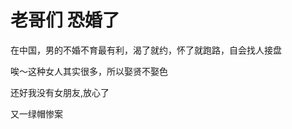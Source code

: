 # 老哥们 恐婚了


在中国，男的不婚不育最有利，渴了就约，怀了就跑路，自会找人接盘

唉～这种女人其实很多，所以娶贤不娶色

还好我没有女朋友,放心了<img src="static/image/smiley/yct/002.gif" smilieid="30" border="0" alt="" />

又一绿帽惨案<img id="aimg_fOlu2" onclick="zoom(this, this.src, 0, 0, 0)" class="zoom" src="https://cdn.jsdelivr.net/gh/hishis/forum-master/public/images/patch.gif" onmouseover="img_onmouseoverfunc(this)" onload="thumbImg(this)" border="0" alt="" />

